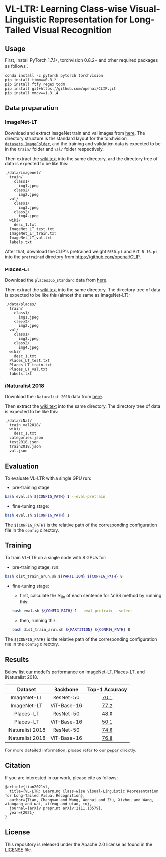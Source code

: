 # VL-LTR: Learning Class-wise Visual-Linguistic Representation for Long-Tailed Visual Recognition

## Usage

First, install PyTorch 1.7.1+, torchvision 0.8.2+ and other required packages as follows：

```
conda install -c pytorch pytorch torchvision
pip install timm==0.3.2
pip install ftfy regex tqdm
pip install git+https://github.com/openai/CLIP.git
pip install mmcv==1.3.14
```

## Data preparation

### ImageNet-LT

Download and extract ImageNet train and val images from [here](http://image-net.org/).
The directory structure is the standard layout for the torchvision [`datasets.ImageFolder`](https://pytorch.org/docs/stable/torchvision/datasets.html#imagefolder), and the training and validation data is expected to be in the `train/` folder and `val/` folder respectively.

Then extract the [wiki text](https://github.com/ChangyaoTian/VL-LTR/releases/download/text-corpus/imagenet.zip) into the same directory, and the directory tree of data is expected to be like this:

```
./data/imagenet/
  train/
    class1/
      img1.jpeg
    class2/
      img2.jpeg
  val/
    class1/
      img3.jpeg
    class2/
      img4.jpeg
  wiki/
  	desc_1.txt
  ImageNet_LT_test.txt
  ImageNet_LT_train.txt
  ImageNet_LT_val.txt
  labels.txt
```

After that, download the CLIP's pretrained weight `RN50.pt` and `ViT-B-16.pt` into the `pretrained` directory from https://github.com/openai/CLIP.

### Places-LT

Download the `places365_standard` data from [here](http://places2.csail.mit.edu/download.html).

Then extract the [wiki text](https://github.com/ChangyaoTian/VL-LTR/releases/download/text-corpus/places.zip) into the same directory. The directory tree of data is expected to be like this (almost the same as ImageNet-LT):

```
./data/places/
  train/
    class1/
      img1.jpeg
    class2/
      img2.jpeg
  val/
    class1/
      img3.jpeg
    class2/
      img4.jpeg
  wiki/
  	desc_1.txt
  Places_LT_test.txt
  Places_LT_train.txt
  Places_LT_val.txt
  labels.txt
```

### iNaturalist 2018

Download the `iNaturalist 2018` data from [here](https://github.com/visipedia/inat_comp/tree/master/2018).

Then extract the [wiki text](https://github.com/ChangyaoTian/VL-LTR/releases/download/text-corpus/iNat.zip) into the same directory. The directory tree of data is expected to be like this:

```
./data/iNat/
  train_val2018/
  wiki/
  	desc_1.txt
  categories.json
  test2018.json
  train2018.json
  val.json
```

## Evaluation

To evaluate VL-LTR with a single GPU run:

- pre-training stage

```sh
bash eval.sh ${CONFIG_PATH} 1 --eval-pretrain
```

- fine-tuning stage:

```sh
bash eval.sh ${CONFIG_PATH} 1
```

The `${CONFIG_PATH}` is the relative path of the corresponding configuration file in the `config` directory.

## Training

To train VL-LTR on a single node with 8 GPUs for:

- pre-training stage, run:

```sh
bash dist_train_arun.sh ${PARTITION} ${CONFIG_PATH} 8
```

- fine-tuning stage:

  - first, calculate the $\mathcal L_{\text{lin}}$ of each sentence for AnSS method by running this:

  ```sh
  bash eval.sh ${CONFIG_PATH} 1 --eval-pretrain --select
  ```

  - then, running this:

  ```sh
  bash dist_train_arun.sh ${PARTITION} ${CONFIG_PATH} 8
  ```

The `${CONFIG_PATH}` is the relative path of the corresponding configuration file in the `config` directory.

## Results

Below list our model's performance on ImageNet-LT, Places-LT, and iNaturalist 2018.

|     Dataset     |  Backbone  |                                                  Top-1 Accuracy                                                  |
| :--------------: | :---------: | :--------------------------------------------------------------------------------------------------------------: |
|   ImageNet-LT   |  ResNet-50  |   [70.1](https://github.com/ChangyaoTian/VL-LTR/releases/download/checkpoints/imageNet-LT_r50.zip "link to weights")   |
|   ImageNet-LT   | ViT-Base-16 |  [77.2](https://github.com/ChangyaoTian/VL-LTR/releases/download/checkpoints/imageNet-LT_vit16.zip "link to weights")  |
|    Places-LT    |  ResNet-50  |     [48.0](https://github.com/ChangyaoTian/VL-LTR/releases/download/checkpoints/places_r50.zip "link to weights")     |
|    Places-LT    | ViT-Base-16 |    [50.1](https://github.com/ChangyaoTian/VL-LTR/releases/download/checkpoints/places_vit16.zip "link to weights")    |
| iNaturalist 2018 |  ResNet-50  |  [74.6](https://github.com/ChangyaoTian/VL-LTR/releases/download/checkpoints/inat_finetune_r50.zip "link to weights")  |
| iNaturalist 2018 | ViT-Base-16 | [76.8](https://github.com/ChangyaoTian/VL-LTR/releases/download/checkpoints/inat_finetune_vit16.zip "link to weights") |

For more detailed information, please refer to our [paper](https://arxiv.org/abs/2111.13579) directly.

## Citation

If you are interested in our work, please cite as follows:

```
@article{tian2021vl,
  title={VL-LTR: Learning Class-wise Visual-Linguistic Representation for Long-Tailed Visual Recognition},
  author={Tian, Changyao and Wang, Wenhai and Zhu, Xizhou and Wang, Xiaogang and Dai, Jifeng and Qiao, Yu},
  journal={arXiv preprint arXiv:2111.13579},
  year={2021}
}
```

## License

This repository is released under the Apache 2.0 license as found in the [LICENSE](LICENSE) file.
